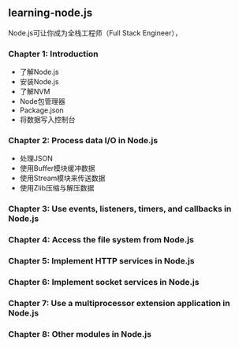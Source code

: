 ## learning-node.js
Node.js可让你成为全栈工程师（Full Stack Engineer），

### Chapter 1: Introduction
* 了解Node.js
* 安装Node.js
* 了解NVM
* Node包管理器
* Package.json
* 将数据写入控制台


### Chapter 2: Process data I/O in Node.js
* 处理JSON
* 使用Buffer模块缓冲数据
* 使用Stream模块来传送数据
* 使用Zlib压缩与解压数据


### Chapter 3: Use events, listeners, timers, and callbacks in Node.js



### Chapter 4: Access the file system from Node.js



### Chapter 5: Implement HTTP services in Node.js




### Chapter 6: Implement socket services in Node.js



### Chapter 7: Use a multiprocessor extension application in Node.js




### Chapter 8: Other modules in Node.js


